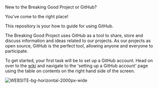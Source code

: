 New to the Breaking Good Project or GitHub? 

You've come to the right place! 

This repository is your how to guide for using GitHub. 

The Breaking Good Project uses GitHub as a tool to share, store and discuss information and ideas related to our projects. As our projects as open source, GitHub is the perfect tool, allowing anyone and everyone to participate. 

To get started, your first task will be to set up a GitHub account. Head on over to the [wiki](https://github.com/kym834/GitHub-How-To-Guide/wiki) and navigate to the 'setting up a GitHub account' page using the table on contents on the right hand side of the screen. 

![WEBSITE-bg-horizontal-2000px-wide](https://user-images.githubusercontent.com/61669512/75952840-02d14b00-5f04-11ea-9731-67ab5d0d6610.png)
